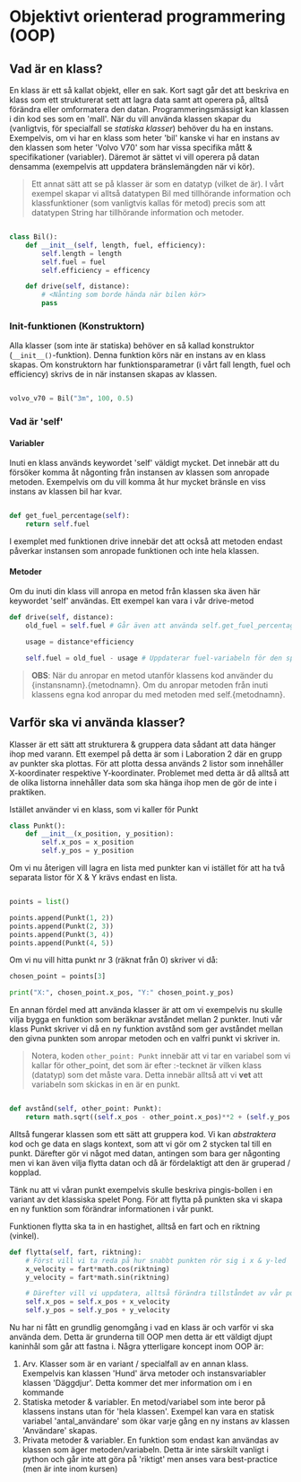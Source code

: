 # Objektivt orienterad programmering (OOP)

## Vad är en klass? 

En klass är ett så kallat objekt, eller en sak. Kort sagt går det att beskriva en klass som ett strukturerat sett att lagra data samt att operera på, alltså förändra eller omformatera den datan. Programmeringsmässigt kan klassen i din kod ses som en 'mall'. När du vill använda klassen skapar du (vanligtvis, för specialfall se *statiska klasser*) behöver du ha en instans. Exempelvis, om vi har en klass som heter 'bil' kanske vi har en instans av den klassen som heter 'Volvo V70' som har vissa specifika mått & specifikationer (variabler). Däremot är sättet vi vill operera på datan densamma (exempelvis att uppdatera bränslemängden när vi kör).

> Ett annat sätt att se på klasser är som en datatyp (vilket de är). I vårt exempel skapar vi alltså datatypen Bil med tillhörande information och klassfunktioner (som vanligtvis kallas för metod) precis som att datatypen String har tillhörande information och metoder. 

```python

class Bil():
    def __init__(self, length, fuel, efficiency):
        self.length = length
        self.fuel = fuel
        self.efficiency = efficency 

    def drive(self, distance):
        # <Nånting som borde hända när bilen kör>
        pass

```

### Init-funktionen (Konstruktorn)

Alla klasser (som inte är statiska) behöver en så kallad konstruktor (`__init__()`-funktion). Denna funktion körs när en instans av en klass skapas. Om konstruktorn har funktionsparametrar (i vårt fall length, fuel och efficiency) skrivs de in när instansen skapas av klassen.

```python

volvo_v70 = Bil("3m", 100, 0.5)

```

### Vad är 'self'
#### Variabler
Inuti en klass används keywordet 'self' väldigt mycket. Det innebär att du försöker komma åt någonting från instansen av klassen som anropade metoden. Exempelvis om du vill komma åt hur mycket bränsle en viss instans av klassen bil har kvar.

```python

def get_fuel_percentage(self):
    return self.fuel

```

I exemplet med funktionen drive innebär det att också att metoden endast påverkar instansen som anropade funktionen och inte hela klassen. 

#### Metoder

Om du inuti din klass vill anropa en metod från klassen ska även här keywordet 'self' användas. Ett exempel kan vara i vår drive-metod

```python
def drive(self, distance):
    old_fuel = self.fuel # Går även att använda self.get_fuel_percentage()

    usage = distance*efficiency

    self.fuel = old_fuel - usage # Uppdaterar fuel-variabeln för den specifika instansen av Bil som anropade drive()
```

> **OBS**: När du anropar en metod utanför klassens kod använder du {instansnamn}.{metodnamn}. Om du anropar metoden från inuti klassens egna kod anropar du med metoden med self.{metodnamn}.

## Varför ska vi använda klasser?

Klasser är ett sätt att strukturera & gruppera data sådant att data hänger ihop med varann. Ett exempel på detta är som i Laboration 2 där en grupp av punkter ska plottas. För att plotta dessa används 2 listor som innehåller X-koordinater respektive Y-koordinater. Problemet med detta är då alltså att de olika listorna innehåller data som ska hänga ihop men de gör de inte i praktiken.
 
Istället använder vi en klass, som vi kaller för Punkt

```python
class Punkt():
    def __init__(x_position, y_position):
        self.x_pos = x_position
        self.y_pos = y_position

```

Om vi nu återigen vill lagra en lista med punkter kan vi istället för att ha två separata listor för X & Y krävs endast en lista.

```python

points = list()

points.append(Punkt(1, 2))
points.append(Punkt(2, 3))
points.append(Punkt(3, 4))
points.append(Punkt(4, 5))

```

Om vi nu vill hitta punkt nr 3 (räknat från 0) skriver vi då:

```python
chosen_point = points[3]

print("X:", chosen_point.x_pos, "Y:" chosen_point.y_pos)
```

En annan fördel med att använda klasser är att om vi exempelvis nu skulle vilja bygga en funktion som beräknar avståndet mellan 2 punkter. Inuti vår klass Punkt skriver vi då en ny funktion avstånd som ger avståndet mellan den givna punkten som anropar metoden och en valfri punkt vi skriver in.

> Notera, koden `other_point: Punkt` innebär att vi tar en variabel som vi kallar för other_point, det som är efter :-tecknet är vilken klass (datatyp) som det måste vara. Detta innebär alltså att vi **vet** att variabeln som skickas in en är en punkt.

```python

def avstånd(self, other_point: Punkt):
    return math.sqrt((self.x_pos - other_point.x_pos)**2 + (self.y_pos - other_point)**2)

```

Alltså fungerar klassen som ett sätt att gruppera kod. Vi kan *abstraktera* kod och ge data en slags kontext, som att vi gör om 2 stycken tal till en punkt. Därefter gör vi något med datan, antingen som bara ger någonting men vi kan även vilja flytta datan och då är fördelaktigt att den är gruperad / kopplad.

Tänk nu att vi våran punkt exempelvis skulle beskriva pingis-bollen i en variant av det klassiska spelet Pong. För att flytta på punkten ska vi skapa en ny funktion som förändrar informationen i vår punkt.

Funktionen flytta ska ta in en hastighet, alltså en fart och en riktning (vinkel).

```python
def flytta(self, fart, riktning):
    # Först vill vi ta reda på hur snabbt punkten rör sig i x & y-led
    x_velocity = fart*math.cos(riktning)
    y_velocity = fart*math.sin(riktning)

    # Därefter vill vi uppdatera, alltså förändra tillståndet av vår punkt
    self.x_pos = self.x_pos + x_velocity
    self.y_pos = self.y_pos + y_velocity

```

Nu har ni fått en grundlig genomgång i vad en klass är och varför vi ska använda dem. Detta är grunderna till OOP men detta är ett väldigt djupt kaninhål som går att fastna i. Några ytterligare koncept inom OOP är:

1. Arv. Klasser som är en variant / specialfall av en annan klass. Exempelvis kan klassen 'Hund' ärva metoder och instansvariabler klassen 'Däggdjur'. Detta kommer det mer information om i en kommande 
2. Statiska metoder & variabler. En metod/variabel som inte beror på klassens instans utan för 'hela klassen'. Exempel kan vara en statisk variabel 'antal_användare' som ökar varje gång en ny instans av klassen 'Användare' skapas.
3. Privata metoder & variabler. En funktion som endast kan användas av klassen som äger metoden/variabeln. Detta är inte särskilt vanligt i python och går inte att göra på 'riktigt' men anses vara best-practice (men är inte inom kursen)
